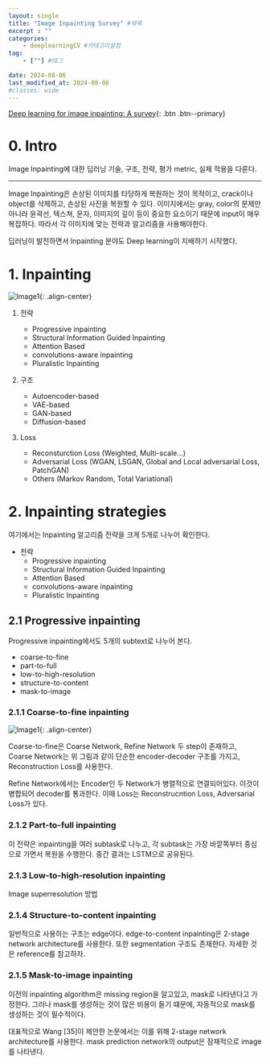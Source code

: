 ```yaml
---
layout: single
title: "Image Inpainting Survey" #제목
excerpt : ""
categories: 
    - deeplearningCV #카테고리설정
tag: 
    - [""] #테그

date: 2024-08-06
last_modified_at: 2024-08-06
#classes: wide    
---
```



[Deep learning for image inpainting: A survey](https://pdf.sciencedirectassets.com/272206/1-s2.0-S0031320322X00113/1-s2.0-S003132032200526X/main.pdf?X-Amz-Security-Token=IQoJb3JpZ2luX2VjEAMaCXVzLWVhc3QtMSJGMEQCIDrwpc1hst113acKFtydMK0snwDAF4QGCJkm98lghEZ9AiBW9YzAK6BIZ0v%2Bc3baNzj388m9oZEdg0Uy%2BzbG6Xzd2yq8BQjs%2F%2F%2F%2F%2F%2F%2F%2F%2F%2F8BEAUaDDA1OTAwMzU0Njg2NSIM6W%2BQqpia8ZmSe%2FX0KpAFkjDPb4%2BZ%2BSkwtZyQh2B1HfJnFiJgz10dZcu99v5vCFCm7wwfgyhUcq6yb8taoRoS6%2Fzk%2FO10gNqAV9bUAdw0M2KAwwR2YyxlfAsAeOQSAam9gsnUPH%2BovoJu%2BRHSgZaOft6vXk0RHDACGtPlv%2BChGm8SamQgqJopxNx47ygIagYRQ5D4JZDb3ooDE8sg2ibBfpo1Bc9vkObeGJhUgMdwmSH6KskhWEwG7VG6T%2Fzx9JAzGpc6WeMi45z5E%2B9K6RJrNrVkvkB8pF7tctfALk%2BYAb%2Bqypmg8v%2B05Ok%2BJ2TEUkgMCrwvgi4vNsob4tzJa52ylkEdUCnNrKfF75EidZvfTraLqDXmZA4oGBa9BLJqS5J5FoQmXmQc25wHrDLp%2BhXuGpOSgon2%2BpjpTha3KZ8tf5XVUhnz9W7PZcskfvJ0rNw8vT7eXmSSSPHMYjgQlg3YGu0mckoAXr50PyUkAz0UpPCR7LPTlLUBQfGkmOFKmmrsLL%2BmHfHX%2BWpM0YVwZ2BYMlYVG2ubf%2BWsQXmP5wVgKUNlJzeIfZgKexniLbT%2BP0DCvTji4t8IKLPL8cglvYtnXcM2mmVgouv6SQ5x0HQ0lBiUqZk97FcqgYNfrvxBgq0dtl5L54wmDRODDPk%2FV%2B0TA%2BMVuE7eY7%2FXes0HRXq5yLVYNWeUt%2FB61gS6QSxcsZMHWhxi12AaW8Z%2FlD6KA%2FC2V5jVBAtl6J8nIFNUGzGszI%2FWTVkLeeQL0GQcb5OKT3VWoC5TN3NU7apFG0ZeL497%2B%2FL91F3Xk1%2Busg%2BoQvotm8LJaLS%2FMwnTWpwjP1d%2Bn57vYz2gAIU6T0oS9hyDWdg8hqnBMnTvm%2F0WE%2BVOMpwCAvwWBe6XcT12%2F8P6r8mKZ%2FUwrfjHtQY6sgFCvVsXGOQXdnpm6vJes4aPzP9lFGvcdAnTvvkyJkQk6DoQYIZ5yur5pzOJW71V2qI65f9LarqBcmtP1mzqBn0zHR07gzcCZotITGQSJtJnV5pweEYF1lgwQyx8%2BPgqmluFV3R56pPbFw0fvuQSF5KqxYiP6dRnLMLJGbtAUwtf7L4NfRIk2%2Br9xa1tJKATyJ91G7hDEz%2FBKYXvN02zCJx54eFvarlTt4n72Zs4MK2TUXIF&X-Amz-Algorithm=AWS4-HMAC-SHA256&X-Amz-Date=20240806T110741Z&X-Amz-SignedHeaders=host&X-Amz-Expires=300&X-Amz-Credential=ASIAQ3PHCVTYSVYKZJ6V%2F20240806%2Fus-east-1%2Fs3%2Faws4_request&X-Amz-Signature=c92592860e6818fe9517b3a830c0be1ca3b11d4215285c8a233cf739a07e4fae&hash=98a4a82c18500ea52342d3fab389d406e2f7333779aec524de3e06dd3d3cc421&host=68042c943591013ac2b2430a89b270f6af2c76d8dfd086a07176afe7c76c2c61&pii=S003132032200526X&tid=spdf-e5f2d1df-70ee-4387-b88a-f3aa7719b7e2&sid=3560ab9a15d33743dc7af7f023aed0b0f8fbgxrqa&type=client&tsoh=d3d3LnNjaWVuY2VkaXJlY3QuY29t&ua=0b175b05070059565a&rr=8aee90846e0aaa7d&cc=kr){: .btn .btn--primary}

# 0. Intro

Image Inpainting에 대한 딥러닝 기술, 구조, 전략, 평가 metric, 실제 적용을 다룬다.

___
Image Inpainting은 손상된 이미지를 타당하게 복원하는 것이 목적이고, crack이나 object를 삭제하고, 손상된 사진을 복원할 수 있다.
이미지에서는 gray, color의 문제만 아니라 윤곽선, 텍스쳐, 문자, 이미지의 깊이 등이 중요한 요소이기 때문에 input이 매우 복잡하다. 따라서 각 이미지에 맞는 전략과 알고리즘을 사용해야한다.

딥러닝이 발전하면서 Inpainting 분야도 Deep learning이 지배하기 시작했다. 

# 1. Inpainting

![Image1](/assets/images/inpainting/survey/image1.jpg){: .align-center}

1. 전략
    * Progressive inpainting
    * Structural Information Guided Inpainting
    * Attention Based
    * convolutions-aware inpainting
    * Pluralistic Inpainting

2. 구조
    * Autoencoder-based
    * VAE-based
    * GAN-based
    * Diffusion-based

3. Loss
    * Reconsturction Loss (Weighted, Multi-scale...)
    * Adversarial Loss (WGAN, LSGAN, Global and Local adversarial Loss, PatchGAN)
    * Others (Markov Random, Total Variational)

# 2. Inpainting strategies

여기에서는 Inpainting 알고리즘 전략을 크게 5개로 나누어 확인한다.

* 전략
    * Progressive inpainting
    * Structural Information Guided Inpainting
    * Attention Based
    * convolutions-aware inpainting
    * Pluralistic Inpainting

## 2.1 Progressive inpainting

Progressive inpainting에서도 5개의 subtext로 나누어 본다.

* coarse-to-fine
* part-to-full
* low-to-high-resolution
* structure-to-content
* mask-to-image

### 2.1.1 Coarse-to-fine inpainting

![Image1](/assets/images/inpainting/survey/image2.jpg){: .align-center}

Coarse-to-fine은 Coarse Network, Refine Network 두 step이 존재하고, Coarse Network는 위 그림과 같이 단순한 encoder-decoder 구조를 가지고, Reconstruction Loss를 사용한다. 

Refine Network에서는 Encoder인 두 Network가 병렬적으로 연결되어있다. 이것이 병합되어 decoder를 통과한다. 이때 Loss는 Reconstrucntion Loss, Adversarial Loss가 있다.

### 2.1.2 Part-to-full inpainting

이 전략은 inpainting을 여러 subtask로 나누고, 각 subtask는 가장 바깥쪽부터 중심으로 가면서 복원을 수행한다. 중간 결과는 LSTM으로 공유된다.

### 2.1.3 Low-to-high-resolution inpainting

Image superresolution 방법

### 2.1.4 Structure-to-content inpainting

일반적으로 사용하는 구조는 edge이다. edge-to-content inpainting은 2-stage network architecture를 사용한다. 또한 segmentation 구조도 존재한다. 자세한 것은 reference를 참고하자.

### 2.1.5 Mask-to-image inpainting

이전의 inpainting algorithm은 missing region을 알고있고, mask로 나타낸다고 가정한다. 그러나 mask를 생성하는 것이 많은 비용이 들기 떄문에, 자동적으로 mask를 생성하는 것이 필수적이다. 

대표적으로 Wang [35]이 제안한 논문에서는 이를 위해 2-stage network architecture를 사용한다. mask prediction network의 output은 잠재적으로 image를 나타낸다.